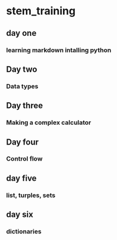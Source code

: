 # stem_training
## day one
### learning markdown intalling python
## Day two
### Data types
## Day three
### Making a complex calculator
## Day four
### Control flow
## day five
### list, turples, sets
## day six 
### dictionaries
